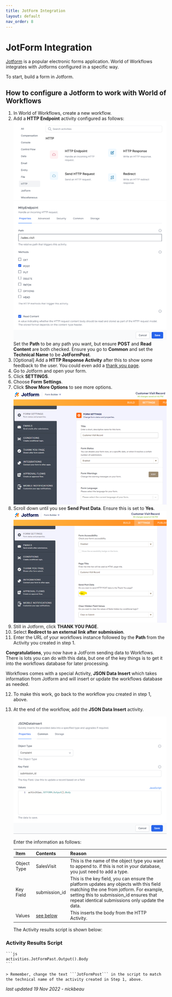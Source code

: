 ```yaml
---
title: JotForm Integration
layout: default
nav_order: 8
---
```


# JotForm Integration

[Jotform](https://jotform.com) is a popular electronic forms application. World of Workflows integrates with Jotforms configured in a specific way.

To start, build a form in Jotform.

## How to configure a Jotform to work with World of Workflows

1. In World of Workflows, create a new workflow.
2. Add a **HTTP Endpoint** activity configured as follows:
   ![Http Activity Chooser](2022-11-16-07-25-09.png)
   ![Http Activity](2022-10-03-13-10-38.png)
   Set the **Path** to be any path you want, but ensure **POST** and **Read Content** are both checked. Ensure you go to **Common** and set the **Technical Name** to be **JotFormPost**.
3. [Optional] Add a **HTTP Response Activity** after this to show some feedback to the user. You could even add a [thank you page](thank-you-page.md).
4. Go to Jotform and open your form.
5. Click **SETTINGS**.
6. Choose **Form Settings**.
7. Click **Show More Options** to see more options.
   ![Jotform Form Settings](2022-10-03-13-12-53.png)
8. Scroll down until you see **Send Post Data**. Ensure this is set to **Yes**.
   ![Send Post Data](2022-10-03-13-14-09.png)
9.  Still in Jotform, click **THANK YOU PAGE**.
10. Select **Redirect to an external link after submission**.
11. Enter the URL of your workflows instance followed by the **Path** from the Activity you created in step 1.

**Congratulations**, you now have a JotForm sending data to Workflows. There is lots you can do with this data, but one of the key things is to get it into the workflows database for later processing.

Workflows comes with a special Activity, **JSON Data Insert** which takes information from Jotform and will insert or update the workflows database as needed.

12. To make this work, go back to the workflow you created in step 1, above.
13. At the end of the workflow, add the **JSON Data Insert** activity.

    ![Json Data Insert Activity](2023-03-16-11-19-34.png)

    Enter the information as follows:

    | Item | Contents | Reason |
    | --- | --- |--- |
    | Object Type | SalesVisit | This is the name of the object type you want to append to. if this is not in your database, you just need to add a type. |
    | Key Field | submission_id | This is the key field, you can ensure the platform updates any objects with this field matching the one from jotform. For example, setting this to submission_id ensures that repeat identical submissions only update the data. |
    | Values | [see below](#activity-results-script) | This inserts the body from the HTTP Activity. |

    The Activity results script is shown below:
### Activity Results Script

    ```js
    activities.JotFormPast.Output().Body
    ```

    > Remember, change the text ```JotFormPost``` in the script to match the technical name of the activity created in Step 1, above.

_last updated 19 Nov 2022 - nickbeau_
